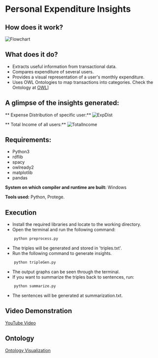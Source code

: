 # Personal Expenditure Insights

## How does it work?
![Flowchart](data/Flowchart.png)

## What does it do?
- Extracts useful information from transactional data.
- Compares expenditure of several users.
- Provides a visual representation of a user's monthly expenditure.
- Uses OWL Ontologies to map transactions into categories. Check the Ontology at [OWL](http://www.visualdataweb.de/webvowl/#opts=cd=80;dd=90;%23iri=https://raw.githubusercontent.com/san1197/SER531-Project---Group-19/main/categories.owl)]

## A glimpse of the insights generated:
** Expense Distribution of specific user:**
![ExpDist](data/SpecificExpenseDist.png)

** Total Income of all users:**
![TotalIncome](data/totalIncome.png)

## Requirements:
- Python3
- rdflib
- spacy
- owlready2
- matplotlib
- pandas

**System on which compiler and runtime are built:** Windows

**Tools used:** Python, Protege.

## Execution
- Install the required libraries and locate to the working directory.
- Open the terminal and run the following command:
```bash
    python preprocess.py
```
- The triples will be generated and stored in 'triples.txt'.
- Run the following command to generate insights.
```bash
    python tripleGen.py
```
- The output graphs can be seen through the terminal.
- If you want to summarize the triples back to sentences, run:
```bash
    python summarize.py
```
- The sentences will be generated at summarization.txt.

## Video Demonstration
[YouTube Video](https://www.youtube.com/watch?v=KmKTgx5wt_Y&feature=youtu.be)

## Ontology
[Ontology Visualization](http://www.visualdataweb.de/webvowl/#opts=cd=80;dd=90;#iri=https://raw.githubusercontent.com/san1197/SER531-Project---Group-19/main/categories.owl)